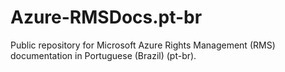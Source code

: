 # Azure-RMSDocs.pt-br
Public repository for Microsoft Azure Rights Management (RMS) documentation in Portuguese (Brazil) (pt-br).

